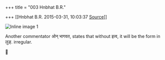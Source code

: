 +++
title = "003 Hnbhat B.R."

+++
[[Hnbhat B.R.	2015-03-31, 10:03:37 [Source](https://groups.google.com/g/samskrita/c/k4K939R9y1I)]]



![Inline image 1](https://groups.google.com/group/samskrita/attach/32df7565732b024a/image.png?part=0.1&view=1)  

  

  

Another commentator ओन् भागवत, states that without इत्व, it will be the form in लुङ्. irregular.

  

  



